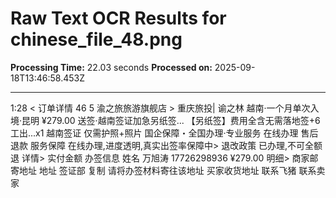 # Raw Text OCR Results for chinese_file_48.png

**Processing Time:** 22.03 seconds
**Processed on:** 2025-09-18T13:46:58.453Z

---

1:28
< 订单详情
46
5
渝之旅旅游旗舰店 >
重庆旅投| 谕之林
越南·一个月单次入境·昆明 ¥279.00
送签·越南签证加急另纸签...
【另纸签】费用全含无需落地签+6工出...x1
越南签证 仅需护照+照片
国企保障・全国办理·专业服务
在线办理
售后退款
服务保障
在线办理,进度透明,真实出签率保障中>
退改政策
已办理,不可全额退
详情>
实付金额
办签信息
姓名
万旭涛 17726298936
¥279.00 明细>
商家邮寄地址
地址
签证部
复制
请将办签材料寄往该地址
买家收货地址
联系飞猪
联系卖家
